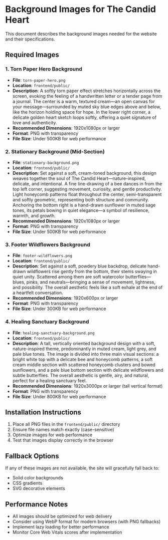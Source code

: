 # Background Images for The Candid Heart

This document describes the background images needed for the website and their specifications.

## Required Images

### 1. Torn Paper Hero Background
- **File**: `torn-paper-hero.png`
- **Location**: `frontend/public/`
- **Description**: A softly torn paper effect stretches horizontally across the screen, evoking the feeling of a handwritten letter or a tender page from a journal. The center is a warm, textured cream—an open canvas for your message—surrounded by muted sky blue edges above and below, like the horizon holding space for hope. In the lower right corner, a delicate golden heart sketch loops softly, offering a quiet signature of love and authenticity.
- **Recommended Dimensions**: 1920x1080px or larger
- **Format**: PNG with transparency
- **File Size**: Under 500KB for web performance

### 2. Stationary Background (Mid-Section)
- **File**: `stationary-background.png`
- **Location**: `frontend/public/`
- **Description**: Set against a soft, cream-toned background, this design weaves together the soul of The Candid Heart—nature-inspired, delicate, and intentional. A fine line-drawing of a bee dances in from the top left corner, suggesting movement, curiosity, and gentle productivity. Light honeycomb patterns float throughout the center, semi-transparent and softly geometric, representing both structure and community. Anchoring the bottom right is a hand-drawn sunflower in muted sage tones, its petals bowing in quiet elegance—a symbol of resilience, warmth, and growth.
- **Recommended Dimensions**: 1920x1080px or larger
- **Format**: PNG with transparency
- **File Size**: Under 500KB for web performance

### 3. Footer Wildflowers Background
- **File**: `footer-wildflowers.png`
- **Location**: `frontend/public/`
- **Description**: Set against a soft, powdery blue backdrop, delicate hand-drawn wildflowers rise gently from the bottom, their stems swaying in quiet unity. Scattered among them are soft watercolor butterflies—blues, pinks, and neutrals—bringing a sense of movement, lightness, and possibility. The overall aesthetic feels like a soft exhale at the end of a heartfelt conversation.
- **Recommended Dimensions**: 1920x600px or larger
- **Format**: PNG with transparency
- **File Size**: Under 300KB for web performance

### 4. Healing Sanctuary Background
- **File**: `healing-sanctuary-background.png`
- **Location**: `frontend/public/`
- **Description**: A tall, vertically oriented background design with a soft, nature-inspired theme, predominantly in muted cream, light grey, and pale blue tones. The image is divided into three main visual sections: a bright white top with a delicate bee and honeycomb patterns, a soft cream middle section with scattered honeycomb clusters and bowed sunflowers, and a pale blue bottom section with delicate wildflowers and subtle butterflies. The overall aesthetic is gentle, airy, and natural, perfect for a healing sanctuary feel.
- **Recommended Dimensions**: 1920x3000px or larger (tall vertical format)
- **Format**: PNG with transparency
- **File Size**: Under 800KB for web performance

## Installation Instructions

1. Place all PNG files in the `frontend/public/` directory
2. Ensure file names match exactly (case-sensitive)
3. Optimize images for web performance
4. Test that images display correctly in the browser

## Fallback Options

If any of these images are not available, the site will gracefully fall back to:
- Solid color backgrounds
- CSS gradients
- SVG decorative elements

## Performance Notes

- All images should be optimized for web delivery
- Consider using WebP format for modern browsers (with PNG fallbacks)
- Implement lazy loading for better performance
- Monitor Core Web Vitals scores after implementation 